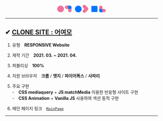 <p align="center"><img src="./imgs/common/logo.png"></p>

---

## ✔ <a href="http://go0lee.cafe24.com/eoyeomo/index.html">CLONE SITE : 어여모</a>

1. 유형　**RESPONSIVE Website**
2. 제작 기간　**2021. 03. ~ 2021. 04.**
3. 퍼블리싱　**100%**
4. 지원 브라우저　**크롬** / **엣지** / **파이어폭스** / **사파리**
5. 주요 구현  
   -　**CSS mediaquery** + **JS matchMedia** 이용한 반응형 사이트 구현  
   -　**CSS Animation** + **Vanilla JS** 사용하여 섹션 동적 구현

6. 메인 페이지 링크　<a href="http://go0lee.cafe24.com/eoyeomo/index.html">`MainPage`</a>

---
